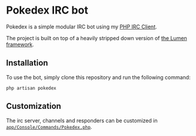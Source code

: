 # Pokedex IRC bot
Pokedex is a simple modular IRC bot using my [PHP IRC Client](https://github.com/jerodev/php-irc-client).

The project is built on top of a heavily stripped down version of [the Lumen framework](https://lumen.laravel.com/).

## Installation
To use the bot, simply clone this repository and run the following command:

    php artisan pokedex

## Customization
The irc server, channels and responders can be customized in  [`app/Console/Commands/Pokedex.php`](app/Console/Commands/Pokedex.php#L46).
